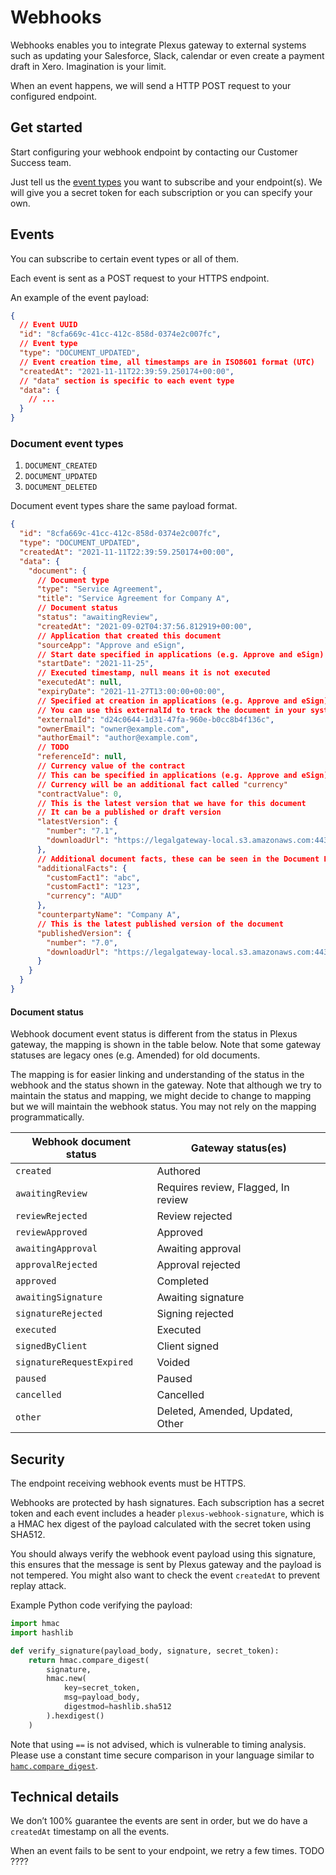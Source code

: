 # Webhooks

Webhooks enables you to integrate Plexus gateway to external systems such as updating your Salesforce, Slack, calendar or even create a payment draft in Xero. Imagination is your limit.

When an event happens, we will send a HTTP POST request to your configured endpoint.

## Get started

Start configuring your webhook endpoint by contacting our Customer Success team.

Just tell us the [event types](#events) you want to subscribe and your endpoint(s). We will give you a secret token for each subscription or you can specify your own.

## Events

You can subscribe to certain event types or all of them.

Each event is sent as a POST request to your HTTPS endpoint.

An example of the event payload:

```json
{
  // Event UUID
  "id": "8cfa669c-41cc-412c-858d-0374e2c007fc",
  // Event type
  "type": "DOCUMENT_UPDATED",
  // Event creation time, all timestamps are in ISO8601 format (UTC)
  "createdAt": "2021-11-11T22:39:59.250174+00:00",
  // "data" section is specific to each event type
  "data": {
    // ...
  }
}
```

### Document event types

1. `DOCUMENT_CREATED`
2. `DOCUMENT_UPDATED`
3. `DOCUMENT_DELETED`

Document event types share the same payload format.

```json
{
  "id": "8cfa669c-41cc-412c-858d-0374e2c007fc",
  "type": "DOCUMENT_UPDATED",
  "createdAt": "2021-11-11T22:39:59.250174+00:00",
  "data": {
    "document": {
      // Document type
      "type": "Service Agreement",
      "title": "Service Agreement for Company A",
      // Document status
      "status": "awaitingReview",
      "createdAt": "2021-09-02T04:37:56.812919+00:00",
      // Application that created this document
      "sourceApp": "Approve and eSign",
      // Start date specified in applications (e.g. Approve and eSign)
      "startDate": "2021-11-25",
      // Executed timestamp, null means it is not executed
      "executedAt": null,
      "expiryDate": "2021-11-27T13:00:00+00:00",
      // Specified at creation in applications (e.g. Approve and eSign)
      // You can use this externalId to track the document in your system (e.g. Salesforce)
      "externalId": "d24c0644-1d31-47fa-960e-b0cc8b4f136c",
      "ownerEmail": "owner@example.com",
      "authorEmail": "author@example.com",
      // TODO
      "referenceId": null,
      // Currency value of the contract
      // This can be specified in applications (e.g. Approve and eSign)
      // Currency will be an additional fact called "currency"
      "contractValue": 0,
      // This is the latest version that we have for this document
      // It can be a published or draft version
      "latestVersion": {
        "number": "7.1",
        "downloadUrl": "https://legalgateway-local.s3.amazonaws.com:443/media/documents/2499/Contract_2JS9d2q.docx"
      },
      // Additional document facts, these can be seen in the Document Facts tab in a document page
      "additionalFacts": {
        "customFact1": "abc",
        "customFact1": "123",
        "currency": "AUD"
      },
      "counterpartyName": "Company A",
      // This is the latest published version of the document
      "publishedVersion": {
        "number": "7.0",
        "downloadUrl": "https://legalgateway-local.s3.amazonaws.com:443/media/documents/2499/Contract_4JF72sf.docx"
      }
    }
  }
}
```

#### Document status

Webhook document event status is different from the status in Plexus gateway, the mapping is shown in the table below. Note that some gateway statuses are legacy ones (e.g. Amended) for old documents.

The mapping is for easier linking and understanding of the status in the webhook and the status shown in the gateway. Note that although we try to maintain the status and mapping, we might decide to change to mapping but we will maintain the webhook status. You may not rely on the mapping programmatically.

| Webhook document status | Gateway status(es) |
| --- | --- |
| `created` | Authored |
| `awaitingReview` | Requires review, Flagged, In review |
| `reviewRejected` | Review rejected |
| `reviewApproved` | Approved |
| `awaitingApproval` | Awaiting approval |
| `approvalRejected` | Approval rejected |
| `approved` | Completed |
| `awaitingSignature` | Awaiting signature |
| `signatureRejected` | Signing rejected |
| `executed` | Executed |
| `signedByClient` | Client signed |
| `signatureRequestExpired` | Voided |
| `paused` | Paused |
| `cancelled` | Cancelled |
| `other` | Deleted, Amended, Updated, Other |

## Security

The endpoint receiving webhook events must be HTTPS.

Webhooks are protected by hash signatures. Each subscription has a secret token and each event includes a header `plexus-webhook-signature`, which is a HMAC hex digest of the payload calculated with the secret token using SHA512.

You should always verify the webhook event payload using this signature, this ensures that the message is sent by Plexus gateway and the payload is not tempered. You might also want to check the event `createdAt` to prevent replay attack.

Example Python code verifying the payload:

```python
import hmac
import hashlib

def verify_signature(payload_body, signature, secret_token):
    return hmac.compare_digest(
        signature,
        hmac.new(
            key=secret_token,
            msg=payload_body,
            digestmod=hashlib.sha512
        ).hexdigest()
    )
```

Note that using `==` is not advised, which is vulnerable to timing analysis. Please use a constant time secure comparison in your language similar to [`hamc.compare_digest`](https://docs.python.org/3/library/hmac.html#hmac.compare_digest).

## Technical details

We don’t 100% guarantee the events are sent in order, but we do have a `createdAt` timestamp on all the events.

When an event fails to be sent to your endpoint, we retry a few times. TODO ????


